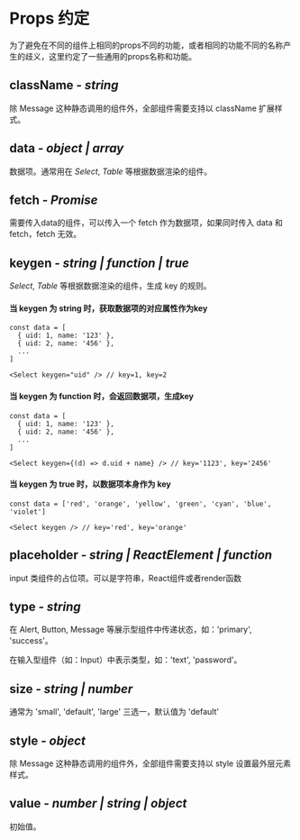 # Props 约定

为了避免在不同的组件上相同的props不同的功能，或者相同的功能不同的名称产生的歧义，这里约定了一些通用的props名称和功能。

## className *- string*
除 Message 这种静态调用的组件外，全部组件需要支持以 className 扩展样式。

## data *- object | array*
数据项。通常用在 *Select*, *Table* 等根据数据渲染的组件。

## fetch *- Promise*
需要传入data的组件，可以传入一个 fetch 作为数据项，如果同时传入 data 和 fetch，fetch 无效。

## keygen *- string | function | true*
*Select*, *Table* 等根据数据渲染的组件，生成 key 的规则。

#### 当 keygen 为 string 时，获取数据项的对应属性作为key
```
const data = [
  { uid: 1, name: '123' },
  { uid: 2, name: '456' },
  ...
]

<Select keygen="uid" /> // key=1, key=2
```

#### 当 keygen 为 function 时，会返回数据项，生成key
```
const data = [
  { uid: 1, name: '123' },
  { uid: 2, name: '456' },
  ...
]

<Select keygen={(d) => d.uid + name} /> // key='1123', key='2456'
```

#### 当 keygen 为 true 时，以数据项本身作为 key
```
const data = ['red', 'orange', 'yellow', 'green', 'cyan', 'blue', 'violet']

<Select keygen /> // key='red', key='orange'
```

## placeholder *- string | ReactElement | function*
input 类组件的占位项。可以是字符串，React组件或者render函数

## type *- string*
在 Alert, Button, Message 等展示型组件中传递状态，如：'primary', 'success'。

在输入型组件（如：Input）中表示类型，如：'text', 'password'。

## size *- string | number*
通常为 'small', 'default', 'large' 三选一，默认值为 'default'

## style *- object*
除 Message 这种静态调用的组件外，全部组件需要支持以 style 设置最外层元素样式。

## value *- number | string | object*
初始值。